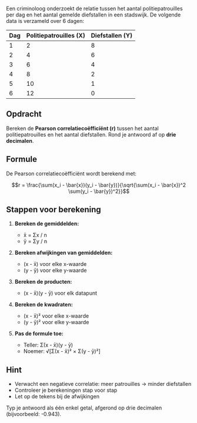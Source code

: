 Een criminoloog onderzoekt de relatie tussen het aantal politiepatrouilles per dag en het aantal gemelde diefstallen in een stadswijk. De volgende data is verzameld over 6 dagen:

| Dag | Politiepatrouilles (X) | Diefstallen (Y) |
|-----|------------------------|-----------------|
| 1   | 2                      | 8               |
| 2   | 4                      | 6               |
| 3   | 6                      | 4               |
| 4   | 8                      | 2               |
| 5   | 10                     | 1               |
| 6   | 12                     | 0               |

## Opdracht

Bereken de **Pearson correlatiecoëfficiënt (r)** tussen het aantal politiepatrouilles en het aantal diefstallen. Rond je antwoord af op **drie decimalen**.

## Formule

De Pearson correlatiecoëfficiënt wordt berekend met:

$$r = \frac{\sum(x_i - \bar{x})(y_i - \bar{y})}{\sqrt{\sum(x_i - \bar{x})^2 \sum(y_i - \bar{y})^2}}$$

## Stappen voor berekening

1. **Bereken de gemiddelden:**
   - x̄ = Σx / n
   - ȳ = Σy / n

2. **Bereken afwijkingen van gemiddelden:**
   - (x - x̄) voor elke x-waarde
   - (y - ȳ) voor elke y-waarde

3. **Bereken de producten:**
   - (x - x̄)(y - ȳ) voor elk datapunt

4. **Bereken de kwadraten:**
   - (x - x̄)² voor elke x-waarde
   - (y - ȳ)² voor elke y-waarde

5. **Pas de formule toe:**
   - Teller: Σ(x - x̄)(y - ȳ)
   - Noemer: √[Σ(x - x̄)² × Σ(y - ȳ)²]

## Hint

- Verwacht een negatieve correlatie: meer patrouilles → minder diefstallen
- Controleer je berekeningen stap voor stap
- Let op de tekens bij de afwijkingen

Typ je antwoord als één enkel getal, afgerond op drie decimalen (bijvoorbeeld: -0.943).
